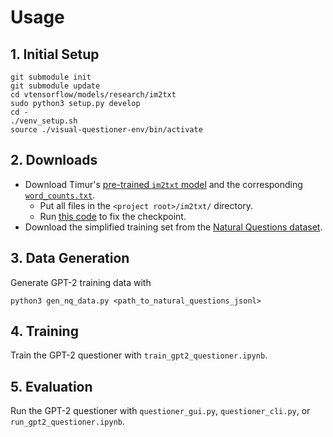 # Usage

## 1. Initial Setup
```
git submodule init
git submodule update
cd vtensorflow/models/research/im2txt
sudo python3 setup.py develop
cd -
./venv_setup.sh
source ./visual-questioner-env/bin/activate
```

## 2. Downloads
- Download Timur's [pre-trained `im2txt` model](https://drive.google.com/file/d/0Bw6m_66JSYLlRFVKQ2tGcUJaWjA/view) and the corresponding [`word_counts.txt`](https://drive.google.com/file/d/0B0tqC1h-STWAYXlEMV9uZUZ2d28/view).
  - Put all files in the `<project root>/im2txt/` directory.
  - Run [this code](https://github.com/tensorflow/models/issues/466#issuecomment-391240675) to fix the checkpoint.
- Download the simplified training set from the [Natural Questions dataset](https://ai.google.com/research/NaturalQuestions/download).

## 3. Data Generation
Generate GPT-2 training data with
```
python3 gen_nq_data.py <path_to_natural_questions_jsonl>
```

## 4. Training
Train the GPT-2 questioner with `train_gpt2_questioner.ipynb`.

## 5. Evaluation
Run the GPT-2 questioner with `questioner_gui.py`, `questioner_cli.py`, or `run_gpt2_questioner.ipynb`.
